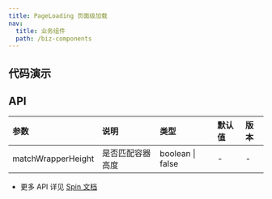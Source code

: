 ```yaml
---
title: PageLoading 页面级加载
nav:
  title: 业务组件
  path: /biz-components
---
```


## 代码演示

<!-- prettier-ignore -->
<code src="./demo/basic.tsx" title="基本" description="常用于 `dynamicImport` 的加载动画。"></code>
<code src="./demo/with-page-container.tsx" title="页容器加载" description="已内置到 PageContainer，通过 loading 属性控制即可。"></code>
<code src="./demo/matchWrapperHeight.tsx" title="固定高度的容器内加载"></code>

## API

| 参数               | 说明             | 类型             | 默认值 | 版本 |
| :----------------- | :--------------- | :--------------- | :----- | :--- |
| matchWrapperHeight | 是否匹配容器高度 | boolean \| false | -      | -    |

- 更多 API 详见 [Spin 文档](/components/spin#api)
